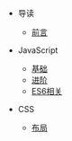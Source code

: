 - 导读
  - [前言](perface.md)
- JavaScript
  - [基础](./javascript/basics.md)
  - [进阶](./javascript/advanced.md)
  - [ES6相关](./javascript/es6.md)
- CSS

  - [布局](./css/layout.md)


